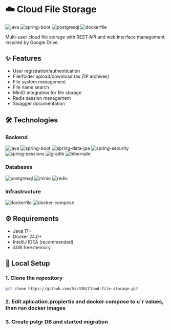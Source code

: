 # ☁️ Cloud File Storage 

![java](https://github.com/VladislavLevchikIsAProger/tennis_scoreboard/assets/153897612/bc1ab298-7a78-42ec-8813-05b38668310e)
![spring-boot](https://github.com/user-attachments/assets/ffd33770-caf6-48b0-afbe-d49b22066aa4)
![postgresql](https://github.com/VladislavLevchikIsAProger/weather_tracker/assets/153897612/8922bdba-ad57-4d69-b68c-ec505fff82e0)
![dockerfile](https://github.com/VladislavLevchikIsAProger/weather_tracker/assets/153897612/e22a80da-ca5a-438b-a5f5-605393f3208d)

Multi-user cloud file storage with REST API and web interface management. Inspired by Google Drive.

## ✨ Features
- User registration/authentication
- File/folder upload/download (as ZIP archives)
- File system management
- File name search
- MinIO integration for file storage
- Redis session management
- Swagger documentation

## 🛠 Technologies
### Backend
![java](https://github.com/VladislavLevchikIsAProger/tennis_scoreboard/assets/153897612/bc1ab298-7a78-42ec-8813-05b38668310e)
![spring-boot](https://github.com/user-attachments/assets/ffd33770-caf6-48b0-afbe-d49b22066aa4)
![spring-data-jpa](https://github.com/user-attachments/assets/7e5259f6-1797-4193-a8c8-e465c5f7d9be)
![spring-security](https://github.com/user-attachments/assets/cddf0433-6e43-4622-a97d-e911d9c19e06)
![spring-sessions](https://github.com/user-attachments/assets/21b706ef-b486-4a4d-91be-2170b5f54a00)
![gradle](https://github.com/user-attachments/assets/65cd889b-5438-461f-afef-a04d569660b0)
![hibernate](https://github.com/VladislavLevchikIsAProger/tennis_scoreboard/assets/153897612/071df0a5-79ef-4435-9c98-5a9b2383d420)

### Databases
![postgresql](https://github.com/VladislavLevchikIsAProger/weather_tracker/assets/153897612/8922bdba-ad57-4d69-b68c-ec505fff82e0)
![minio](https://github.com/user-attachments/assets/ce6c904c-0f05-4b7f-9766-68bbd8e3a766)
![redis](https://github.com/user-attachments/assets/f5d8cd30-35f5-4524-a374-985dd400d030)

### Infrastructure
![dockerfile](https://github.com/VladislavLevchikIsAProger/weather_tracker/assets/153897612/e22a80da-ca5a-438b-a5f5-605393f3208d)
![docker-compose](https://github.com/VladislavLevchikIsAProger/weather_tracker/assets/153897612/82390fb8-e6d4-4b15-b175-78eead5bc360)

## ⚙️ Requirements
- Java 17+
- Docker 24.0+
- IntelliJ IDEA (recommended)
- 4GB free memory

## 🚀 Local Setup

### 1. Clone the repository
```bash
git clone https://github.com/Sss330/Cloud-file-storage.git
```
### 2. Edit aplication.propiertis and docker compose to u`r values, than run docker images 

### 3. Create pstgr DB and started migration  

